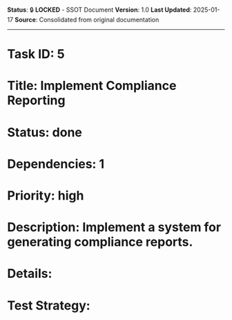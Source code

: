 **Status**: 🔒 **LOCKED** - SSOT Document
**Version**: 1.0
**Last Updated**: 2025-01-17
**Source**: Consolidated from original documentation

---

# Task ID: 5

# Title: Implement Compliance Reporting

# Status: done

# Dependencies: 1

# Priority: high

# Description: Implement a system for generating compliance reports.

# Details:

# Test Strategy:
